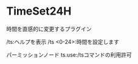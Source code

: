 # TimeSet24H
時間を直感的に変更するプラグイン

  /ts:ヘルプを表示
  /ts <0-24>:時間を設定します
  
  パーミッションノード
  ts.use:/tsコマンドの利用許可
